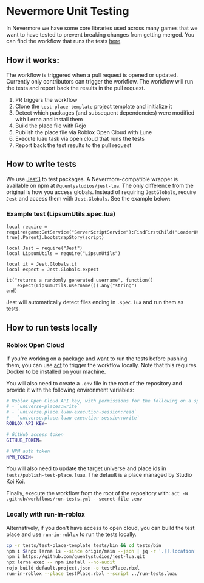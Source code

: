 # Nevermore Unit Testing
In Nevermore we have some core libraries used across many games that we want to
have tested to prevent breaking changes from getting merged. You can find the
workflow that runs the tests [here](https://github.com/Quenty/NevermoreEngine/blob/users/unrooot/unit-testing/.github/workflows/run-tests.yml).

## How it works:
The workflow is triggered when a pull request is opened or updated. Currently
only contributors can trigger the workflow. The workflow will run the tests and
report back the results in the pull request.

1. PR triggers the workflow
2. Clone the `test-place-template` project template and initialize it
3. Detect which packages (and subsequent dependencies) were modified with Lerna and install them
4. Build the place file with Rojo
5. Publish the place file via Roblox Open Cloud with Lune
6. Execute luau task via open cloud that runs the tests
7. Report back the test results to the pull request

## How to write tests
We use [Jest3](https://github.com/jsdotlua/jest-lua) to test packages. A
Nevermore-compatible wrapper is available on npm at `@quentystudios/jest-lua`.
The only difference from the original is how you access globals. Instead of
requiring `JestGlobals`, require `Jest` and access them with `Jest.Globals`.
See the example below:

### Example test (LipsumUtils.spec.lua)
```luau
local require = require(game:GetService("ServerScriptService"):FindFirstChild("LoaderUtils", true).Parent).bootstrapStory(script)

local Jest = require("Jest")
local LipsumUtils = require("LipsumUtils")

local it = Jest.Globals.it
local expect = Jest.Globals.expect

it("returns a randomly generated username", function()
	expect(LipsumUtils.username()).any("string")
end)
```

Jest will automatically detect files ending in `.spec.lua` and run them as tests.

## How to run tests locally
### Roblox Open Cloud
If you're working on a package and want to run the tests before pushing them,
you can use [act](https://github.com/nektos/act) to trigger the workflow
locally. Note that this requires Docker to be installed on your machine.

You will also need to create a `.env` file in the root of the repository and provide it with the following environment variables:
```bash
# Roblox Open Cloud API key, with permissions for the following on a specific place:
# - `universe-places:write`
# - `universe.place.luau-execution-session:read`
# - `universe.place.luau-execution-session:write`
ROBLOX_API_KEY=

# GitHub access token
GITHUB_TOKEN=

# NPM auth token
NPM_TOKEN=
```

You will also need to update the target universe and place ids in `tests/publish-test-place.luau`. The default is a place managed by Studio Koi Koi.

Finally, execute the workflow from the root of the repository with: `act -W .github/workflows/run-tests.yml --secret-file .env`

### Locally with run-in-roblox
Alternatively, if you don't have access to open cloud, you can build the test place and use `run-in-roblox` to run the tests locally.

```bash
cp -r tests/test-place-template tests/bin && cd tests/bin
npm i $(npx lerna ls --since origin/main --json | jq -r '.[].location' | tr '\n' ' ')
npm i https://github.com/quentystudios/jest-lua.git
npx lerna exec -- npm install --no-audit
rojo build default.project.json -o testPlace.rbxl
run-in-roblox --place testPlace.rbxl --script ../run-tests.luau
```